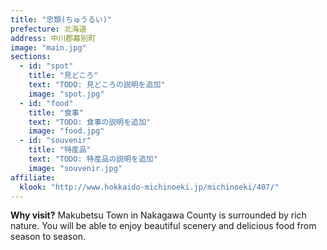```yaml
---
title: "忠類(ちゅうるい)"
prefecture: 北海道
address: 中川郡幕別町
image: "main.jpg"
sections:
  - id: "spot"
    title: "見どころ"
    text: "TODO: 見どころの説明を追加"
    image: "spot.jpg"
  - id: "food"
    title: "食事"
    text: "TODO: 食事の説明を追加"
    image: "food.jpg"
  - id: "souvenir"
    title: "特産品"
    text: "TODO: 特産品の説明を追加"
    image: "souvenir.jpg"
affiliate:
  klook: "http://www.hokkaido-michinoeki.jp/michinoeki/407/"
---
```


**Why visit?** Makubetsu Town in Nakagawa County is surrounded by rich nature. You will be able to enjoy beautiful scenery and delicious food from season to season.
